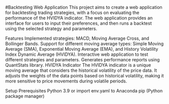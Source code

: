 #Backtesting Web Application
This project aims to create a web application for backtesting trading strategies, with a focus on evaluating the performance of the HVIDYA indicator. The web application provides an interface for users to input their preferences, and then runs a backtest using the selected strategy and parameters.

Features
Implemented strategies: MACD, Moving Average Cross, and Bollinger Bands.
Support for different moving average types: Simple Moving Average (SMA), Exponential Moving Average (EMA), and History Volatility Index Dynamic Average (HVIDYA).
Interactive web application to test different strategies and parameters.
Generates performance reports using QuantStats library.
HVIDYA Indicator
The HVIDYA indicator is a unique moving average that considers the historical volatility of the price data. It adjusts the weights of the data points based on historical volatility, making it more sensitive to price movements during volatile periods.


Setup
Prerequisites
Python 3.9 or import env.yaml to Anaconda
pip (Python package manager)




